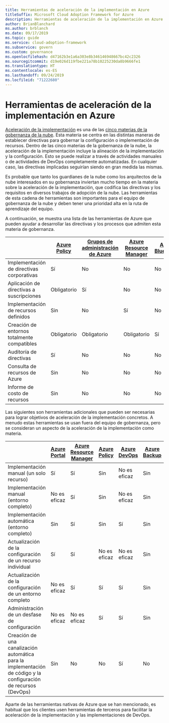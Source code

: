 ```yaml
---
title: Herramientas de aceleración de la implementación en Azure
titleSuffix: Microsoft Cloud Adoption Framework for Azure
description: Herramientas de aceleración de la implementación en Azure
author: BrianBlanchard
ms.author: brblanch
ms.date: 09/17/2019
ms.topic: guide
ms.service: cloud-adoption-framework
ms.subservice: govern
ms.custom: governance
ms.openlocfilehash: d47162b3e1a6a303e8b346146948667bc42c2326
ms.sourcegitcommit: d19e026d119fbe221a78b10225230da8b9666fe1
ms.translationtype: HT
ms.contentlocale: es-ES
ms.lasthandoff: 09/24/2019
ms.locfileid: "71222680"
---
```

# <a name="deployment-acceleration-tools-in-azure"></a>Herramientas de aceleración de la implementación en Azure

[Aceleración de la implementación](./index.md) es una de las [cinco materias de la gobernanza de la nube](../governance-disciplines.md). Esta materia se centra en las distintas maneras de establecer directivas para gobernar la configuración o implementación de recursos. Dentro de las cinco materias de la gobernanza de la nube, la aceleración de la implementación incluye la alineación de la implementación y la configuración. Esto se puede realizar a través de actividades manuales o de actividades de DevOps completamente automatizadas. En cualquier caso, las directivas implicadas seguirían siendo en gran medida las mismas.

Es probable que tanto los guardianes de la nube como los arquitectos de la nube interesados en su gobernanza inviertan mucho tiempo en la materia sobre la aceleración de la implementación, que codifica las directivas y los requisitos en diversos trabajos de adopción de la nube. Las herramientas de esta cadena de herramientas son importantes para el equipo de gobernanza de la nube y deben tener una prioridad alta en la ruta de aprendizaje del equipo.

A continuación, se muestra una lista de las herramientas de Azure que pueden ayudar a desarrollar las directivas y los procesos que admiten esta materia de gobernanza.

|  | [Azure Policy](https://docs.microsoft.com/azure/governance/policy/overview) | [Grupos de administración de Azure](https://docs.microsoft.com/azure/governance/management-groups) | [Azure Resource Manager](https://docs.microsoft.com/azure/azure-resource-manager/resource-group-overview) | [Azure Blueprints](https://docs.microsoft.com/azure/governance/blueprints/overview) | [Azure Resource Graph](https://docs.microsoft.com/azure/governance/resource-graph/overview) | [Azure Cost Management](https://docs.microsoft.com/azure/cost-management) |
|---------|---------|---------|---------|---------|---------|---------|
|Implementación de directivas corporativas     |Sí |No  |No  |No | No |Sin |
|Aplicación de directivas a suscripciones     |Obligatorio |Sí  |No  |No | No |Sin |
|Implementación de recursos definidos     |Sin |No  |Sí  |No | No |Sin |
|Creación de entornos totalmente compatibles      |Obligatorio |Obligatorio  |Obligatorio  |Sí | No |Sin |
|Auditoría de directivas      |Sí |No  |No  |No | No |Sin |
|Consulta de recursos de Azure      |Sin |No  |No  |No |Sí |Sin |
|Informe de costo de recursos      |Sin |No  |No  |No |No |Sí |

Las siguientes son herramientas adicionales que pueden ser necesarias para lograr objetivos de aceleración de la implementación concretos. A menudo estas herramientas se usan fuera del equipo de gobernanza, pero se consideran un aspecto de la aceleración de la implementación como materia.

|  | [Azure Portal](https://azure.microsoft.com/features/azure-portal)  | [Azure Resource Manager](https://docs.microsoft.com/azure/azure-resource-manager/resource-group-overview)  | [Azure Policy](https://docs.microsoft.com/azure/governance/policy/overview) | [Azure DevOps](https://docs.microsoft.com/azure/devops/index) | [Azure Backup](https://docs.microsoft.com/azure/backup/backup-introduction-to-azure-backup) | [Azure Site Recovery](https://docs.microsoft.com/azure/site-recovery/site-recovery-overview) |
|---------|---------|---------|---------|---------|---------|---------|
|Implementación manual (un solo recurso)     | Sí | Sí  | Sin  | No es eficaz | Sin | Sí |
|Implementación manual (entorno completo)     | No es eficaz | Sí | Sin  | No es eficaz | Sin | Sí |
|Implementación automática (entorno completo)     | Sin  | Sí  | Sin  | Sí  | Sin | Sí |
|Actualización de la configuración de un recurso individual     | Sí | Sí | No es eficaz | No es eficaz | Sin | Si (durante la replicación) |
|Actualización de la configuración de un entorno completo     | No es eficaz | Sí | Sí | Sí  | Sin | Si (durante la replicación) |
|Administración de un desfase de configuración     | No es eficaz | No es eficaz | Sí  | Sí  | Sin | Si (durante la replicación) |
|Creación de una canalización automática para la implementación de código y la configuración de recursos (DevOps)     | Sin | No | No | Sí | No | Sin |

Aparte de las herramientas nativas de Azure que se han mencionado, es habitual que los clientes usen herramientas de terceros para facilitar la aceleración de la implementación y las implementaciones de DevOps.

